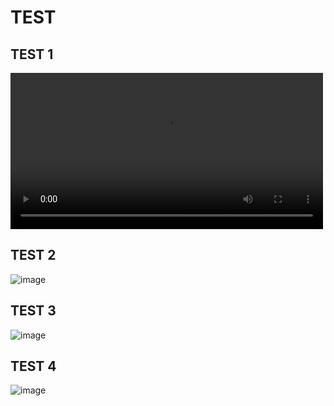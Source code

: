 # TEST
## TEST 1


<video src="https://user-images.githubusercontent.com/15959667/209474030-9fae23da-a54d-4230-9c66-4ed5213c6ca4.mp4" width="500" controls></video>


## TEST 2
![image](https://user-images.githubusercontent.com/15959667/209473772-545d9a08-b33a-42e6-bbb4-b7ce22270acb.png)
## TEST 3
![image](https://user-images.githubusercontent.com/15959667/209473772-545d9a08-b33a-42e6-bbb4-b7ce22270acb.png)
## TEST 4
![image](https://user-images.githubusercontent.com/15959667/209473772-545d9a08-b33a-42e6-bbb4-b7ce22270acb.png)
